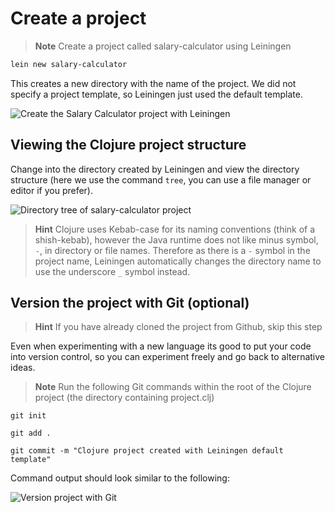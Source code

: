 # Create a project

> **Note** Create a project called salary-calculator using Leiningen

```clojure
lein new salary-calculator
```

This creates a new directory with the name of the project.  We did not specify a project template, so Leiningen just used the default template.

![Create the Salary Calculator project with Leiningen](../images/clojure-project-salary-calculator-lein-new.png)


## Viewing the Clojure project structure

  Change into the directory created by Leiningen and view the directory structure (here we use the command `tree`, you can use a file manager or editor if you prefer).

![Directory tree of salary-calculator project](../images/clojure-project-salary-calculator-directory-tree-small.png)

> **Hint** Clojure uses Kebab-case for its naming conventions (think of a shish-kebab), however the Java runtime does not like minus symbol, `-`, in directory or file names.  Therefore as there is a `-` symbol in the project name, Leiningen automatically changes the directory name to use the underscore `_` symbol instead.


## Version the project with Git (optional)

> **Hint** If you have already cloned the project from Github, skip this step

  Even when experimenting with a new language its good to put your code into version control, so you can experiment freely and go back to alternative ideas.

> **Note**  Run the following Git commands within the root of the Clojure project (the directory containing project.clj)

```
git init

git add .

git commit -m "Clojure project created with Leiningen default template"
```

Command output should look similar to the following:

![Version project with Git](../images/clojure-project-salary-calculator-git-init-add-commit.png)
